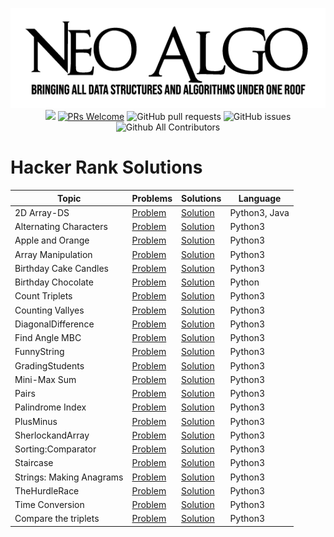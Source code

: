<p align="center">
    <img src="../../img/neo_algo.png"><br>
    <img src="https://img.shields.io/github/license/tesseractcoding/neoalgo?style=flat">
    <a href="http://makeapullrequest.com" target="_blank"><img src="https://img.shields.io/badge/PRs-welcome-brightgreen.svg?style=flat" alt="PRs Welcome"></a>
    <img alt="GitHub pull requests" src="https://img.shields.io/github/issues-pr/tesseractcoding/neoalgo">
    <img alt="GitHub issues" src="https://img.shields.io/github/issues/tesseractcoding/neoalgo">
    <img alt="Github All Contributors" src="https://img.shields.io/github/all-contributors/tesseractcoding/neoalgo">
</p>

# Hacker Rank Solutions

| Topic                    | Problems                                                                                                                                           | Solutions                              | Language |
| ------------------------ | -------------------------------------------------------------------------------------------------------------------------------------------------- | -------------------------------------- | -------- |
| 2D Array-DS              | [Problem](https://www.hackerrank.com/challenges/2d-array?h_l=interview&playlist_slugs%5B%5D=interview-preparation-kit&playlist_slugs%5B%5D=arrays) | [Solution](2D_Array.py)                | Python3, Java  |
| Alternating Characters   | [Problem](https://www.hackerrank.com/challenges/alternating-characters)                                                                            | [Solution](AlternatingCharacters.py)   | Python3  |
| Apple and Orange         | [Problem](https://www.hackerrank.com/challenges/apple-and-orange)                                                                                  | [Solution](AppleandOrange.py)          | Python3  |
| Array Manipulation       | [Problem](https://www.hackerrank.com/challenges/crush)                                                                                             | [Solution](Array_Manipulation.py)      | Python3  |
| Birthday Cake Candles    | [Problem](https://www.hackerrank.com/challenges/birthday-cake-candles)                                                                             | [Solution](BirthdayCakeCandles.py)     | Python3  |
| Birthday Chocolate       | [Problem](https://www.hackerrank.com/challenges/the-birthday-bar/problem)                                                                          | [Solution](BirthdayChocolate.py)       | Python   |
| Count Triplets           | [Problem](https://www.hackerrank.com/challenges/count-triplets-1)                                                                                  | [Solution](CountTriplets.py)           | Python3  |
| Counting Vallyes         | [Problem](https://www.hackerrank.com/challenges/counting-valleys/problem)                                                                          | [Solution](Counting_Valleys.py)        | Python3  |
| DiagonalDifference       | [Problem](https://www.hackerrank.com/challenges/diagonal-difference)                                                                               | [Solution](DiagonalDifference.py)      | Python3  |
| Find Angle MBC       | [Problem](https://www.hackerrank.com/challenges/find-angle/problem)                                                                               | [Solution](Find_Angle_MBS.py)      | Python3  |
| FunnyString              | [Problem](https://www.hackerrank.com/challenges/funny-string/problem)                                                                              | [Solution](FunnyString.py)             | Python3  |
| GradingStudents          | [Problem](https://www.hackerrank.com/challenges/grading/problem)                                                                                   | [Solution](GradingStudents.py)         | Python3  |
| Mini-Max Sum             | [Problem](https://www.hackerrank.com/challenges/mini-max-sum)                                                                                      | [Solution](Mini-MaxSum.py)             | Python3  |
| Pairs                    | [Problem](https://www.hackerrank.com/challenges/pairs)                                                                                             | [Solution](Pairs.py)                   | Python3  |
| Palindrome Index         | [Problem](https://www.hackerrank.com/challenges/palindrome-index/problem)                                                                          | [Solution](Pallindrome_Index.py)       | Python3  |
| PlusMinus                | [Problem](https://www.hackerrank.com/challenges/plus-minus)                                                                                        | [Solution](PlusMinus.py)               | Python3  |
| SherlockandArray         | [Problem](https://www.hackerrank.com/challenges/sherlock-and-array)                                                                                | [Solution](SherlockandArray.py)        | Python3  |
| Sorting:Comparator       | [Problem](https://www.hackerrank.com/challenges/ctci-comparator-sorting)                                                                           | [Solution](SortingComparator.py)       | Python3  |
| Staircase                | [Problem]()                                                                                                                                        | [Solution](Staircase.py)               | Python3  |
| Strings: Making Anagrams | [Problem](https://www.hackerrank.com/challenges/ctci-making-anagrams/problem)                                                                      | [Solution](Strings_Making_Anagrams.py) | Python3  |
| TheHurdleRace            | [Problem](https://www.hackerrank.com/challenges/the-hurdle-race/problem)                                                                           | [Solution](TheHurdleRace.py)           | Python3  |
| Time Conversion          | [Problem](https://www.hackerrank.com/challenges/time-conversion)                                                                                   | [Solution](TimeConversion.py)          | Python3  |
| Compare the triplets     | [Problem](hackerrank.com/challenges/compare-the-triplets/problem)                                                                                  | [Solution](Compare_the_Triplets.py)    | Python3  |
